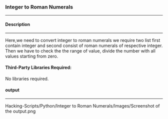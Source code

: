 <h3>Integer to Roman Numerals</h3>
<hr>
<h4>Description</h4>
<hr>
Here,we need to convert integer to roman numerals we require two list first contain integer and second consist of roman numerals of respective integer.
Then we have to check the the range of value, divide the number with all values starting from zero.
<br>
<h4>Third-Party Libraries Required:</h4>
No libraries required.
<br>
<h4>output</h4>
<hr>
Hacking-Scripts/Python/Integer to Roman Numerals/Images/Screenshot of the output.png